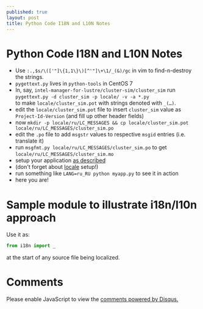 ```yaml
---
published: true
layout: post
title: Python Code I18N and L10N Notes
---
```

# Python Code I18N and L10N Notes

- Use `:.,$s/\(['"]\{1,1\}\)[^'"]\+\1/_(&)/gc` in vim to find-n-destroy the strings.
- `pygettext.py` lives in `python-tools` in CentOS 7
- In, say, `intel-manager-for-lustre/cluster-sim/cluster_sim` run  
`pygettext.py -d cluster_sim -p locale/ -v -a *.py`  
to make `locale/cluster_sim.pot` with strings denoted with `_(…)`.
- edit the `locale/cluster_sim.pot` file to insert `cluster_sim` value as `Project-Id-Version` (and fill up other header fields)
- now `mkdir -p locale/ru/LC_MESSAGES && cp locale/cluster_sim.pot locale/ru/LC_MESSAGES/cluster_sim.po`
- edit the `.po` file to add `msgstr` values to respective `msgid` entries (i.e. translate it)
- run `msgfmt.py locale/ru/LC_MESSAGES/cluster_sim.po` to get `locale/ru/LC_MESSAGES/cluster_sim.mo`
- setup your application [as described](https://docs.python.org/2/library/gettext.html)
- (don't forget about [locale](https://docs.python.org/2/library/locale.html) setup!)
- run something like `LANG=ru_RU python myapp.py` to see it in action
- here you are!

# Sample module to illustrate i18n/l10n approach

Use it as:
```python
from i18n import _
```
at the start of any source file being localized.

<script src="https://gist.github.com/jn0/6b9d2661529f6a67ac62a6cbc66e8b65.js"></script>

# Comments

<div id="disqus_thread"></div>
<script>

/**
*  RECOMMENDED CONFIGURATION VARIABLES: EDIT AND UNCOMMENT THE SECTION BELOW TO INSERT DYNAMIC VALUES FROM YOUR PLATFORM OR CMS.
*  LEARN WHY DEFINING THESE VARIABLES IS IMPORTANT: https://disqus.com/admin/universalcode/#configuration-variables*/
/*
var disqus_config = function () {
this.page.url = PAGE_URL;  // Replace PAGE_URL with your page's canonical URL variable
this.page.identifier = PAGE_IDENTIFIER; // Replace PAGE_IDENTIFIER with your page's unique identifier variable
};
*/
(function() { // DON'T EDIT BELOW THIS LINE
var d = document, s = d.createElement('script');
s.src = '//jn0.disqus.com/embed.js';
s.setAttribute('data-timestamp', +new Date());
(d.head || d.body).appendChild(s);
})();
</script>
<noscript>Please enable JavaScript to view the <a href="https://disqus.com/?ref_noscript">comments powered by Disqus.</a></noscript>
